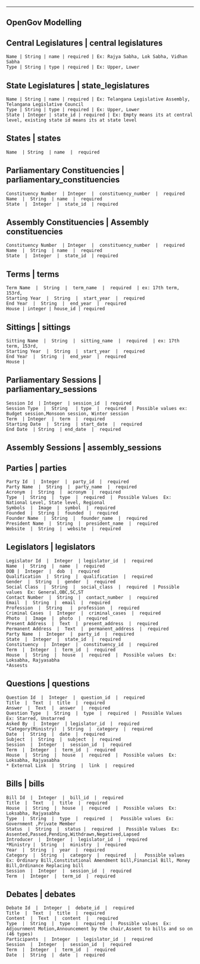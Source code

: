 ------------------------------------------------------------------------------------------------------
OpenGov Modelling
------------------------------------------------------------------------------------------------------ 
## Central Legislatures | central legislatures
    Name | String | name | required | Ex: Rajya Sabha, Lok Sabha, Vidhan Sabha
    Type | String | type | required | Ex: Upper, Lower

## State Legislatures | state_legislatures
    Name | String | name | required | Ex: Telangana Legislative Assembly, Telangana Legislative Council
    Type | String | type | required | Ex: Upper, Lower
    State | Integer | state_id | required | Ex: Empty means its at central level, existing state id means its at state level

## States  | states  
    Name  | String  | name  |  required  

## Parliamentary Constituencies  | parliamentary_constituencies  
    Constituency Number  | Integer  |  constituency_number  |  required
    Name  |  String  | name  |  required  
    State  |  Integer  |  state_id  | required  

## Assembly Constituencies  | Assembly constituencies
    Constituency Number  | Integer  |  constituency_number  |  required
    Name  |  String  | name  |  required  
    State  |  Integer  |  state_id  | required  

## Terms  |  terms
    Term Name  |  String  |  term_name  |  required  | ex: 17th term, 153rd, 
    Starting Year  |  String  |  start_year  |  required  
    End Year  |  String  |  end_year  |  required
    House | integer | house_id | required

## Sittings | sittings
    Sitting Name  |  String  |  sitting_name  |  required  | ex: 17th term, 153rd, 
    Starting Year  |  String  |  start_year  |  required  
    End Year  |  String  |  end_year  |  required
    House |     

##  Parliamentary Sessions  |  parliamentary_sessions
    Session Id  | Integer  | session_id  | required
    Session Type  |  String   | type  |  required  | Possible values ex: Budget session,Monsoon session, Winter session  
    Term  | Integer  |  term  |  required  
    Starting Date  |  String  | start_date  |  required  
    End Date  | String  | end_date  |  required  

## Assembly Sessions | assembly_sessions

##  Parties  |  parties  
    Party Id  |  Integer  |  party_id  |  required  
    Party Name  |  String  |  party_name  |  required  
    Acronym  |  String  |  acronym  |  required   
    Type  |  String  |  type  |  required  |  Possible Values  Ex: National Level, State level, Regional   
    Symbols  |  Image  |  symbol  |  required  
    Founded  |  String |  founded  |  required  
    Founder Name  |  String  |  founder_name  |  required  
    President Name  |  String  |  president_name  |  required  
    Website  |  String  |  website  |  required  

## Legislators  |  legislators  
    Legislator Id  |  Integer  | legislator_id  |  required  
    Name  |  String  |  name  |  required  
    DOB |  Integer  |  dob  |  required  
    Qualification  |  String  |  qualification  |  required  
    Gender  |  String  |  gender  |  required  
    Social Class  |  String  |  social_class  |  required  | Possible values  Ex: General,OBC,SC,ST 
    Contact Number  |  String  |  contact_number  |  required  
    Email  |  String  |  email  |  required  
    Profession  |  String   |  profession  |  required  
    Criminal Cases  |  Integer  |  criminal_cases  |  required 
    Photo  |  Image  |  photo  |  required  
    Present Address  |  Text  |  present_address  |  required  
    Permanent Address  |  Text  |  permanent_address  |  required   
    Party Name  |  Integer  |  party_id  |  required  
    State  |  Integer  |  state_id  |  required  
    Constituency  |  Integer  |  constituency_id  |  required  
    Term  |  Integer  |  term_id  |  required  
    House  |  String  |  house  |  required  |  Possible values  Ex: Loksabha, Rajyasabha 
    *Assests

## Questions  |  questions  
    Question Id  |  Integer  |  question_id  |  required  
    Title  |  Text  |  title  |  required  
    Answer  |  Text  |  answer  |  required  
    Question Type  |  String  |  type  |  required  |  Possible Values  Ex: Starred, Unstarred 
    Asked By  |  Integer  | legislator_id  |  required  
    *Category(Ministry)  | String  |  category  |  required  
    Date  |  String  |  date  |  required  
    Subject  |  String  |  subject  |  required  
    Session  |  Integer  |  session_id  |  required  
    Term  |  Integer  |  term_id  |  required
    House  |  String  |  house  |  required  |  Possible values  Ex: Loksabha, Rajyasabha  
    * External Link  |  String  |  link  |  required  

## Bills  |  bills  
    Bill Id  |  Integer  |  bill_id  |  required  
    Title  |  Text   |  title  |  required  
    House  |  String  |  house  |  required  |  Possible values  Ex: Loksabha, Rajyasabha  
    Type  |  String  |  type  |  required  |   Possible values  Ex: Government ,Private Member  
    Status  |  String  |  status |  required  |  Possible Values  Ex: Assented,Passed,Pending,Withdrawn,Negatived,Lapsed  
    Introducer  |  Integer  |  legislator_id  |  required  
    *Ministry |  String  |  ministry  |  required  
    Year  |  String  |  year  |  required  
    Category  |  String  |  category  |  required   |   Possible values  Ex: Ordinary Bill,Constitutional Amendment bill,Financial Bill, Money Bill,Ordinance Replacing bill  
    Session  |  Integer  |  session_id  |  required  
    Term  |  Integer  |  term_id  |  required  

## Debates  |  debates  
    Debate Id  |  Integer  |  debate_id  |  required   
    Title  |  Text  |  title  |  required    
    Content  |  Text  |  content  |   required   
    Type  |  String  |  type  |  required  |  Possible values  Ex: Adjournment Motion,Announcement by the chair,Assent to bills and so on (46 types)  
    Participants  |  Integer  |  legislator_id  |  required  
    Session  |  Integer  |  session_id  |  required  
    Term  |  Integer  |  term_id  |  required  
    Date  |  String  |  date  |  required  
